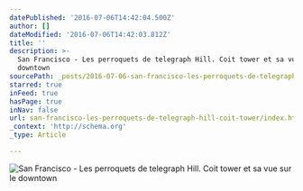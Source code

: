 ```yaml
---
datePublished: '2016-07-06T14:42:04.500Z'
author: []
dateModified: '2016-07-06T14:42:03.812Z'
title: ''
description: >-
  San Francisco - Les perroquets de telegraph Hill. Coit tower et sa vue sur le
  downtown
sourcePath: _posts/2016-07-06-san-francisco-les-perroquets-de-telegraph-hill-coit-tower.md
starred: true
inFeed: true
hasPage: true
inNav: false
url: san-francisco-les-perroquets-de-telegraph-hill-coit-tower/index.html
_context: 'http://schema.org'
_type: Article

---
```

![San Francisco - Les perroquets de telegraph Hill. Coit tower et sa vue sur le downtown](https://the-grid-user-content.s3-us-west-2.amazonaws.com/fe54d9f3-4637-4320-930f-e449bf133b5b.jpg)